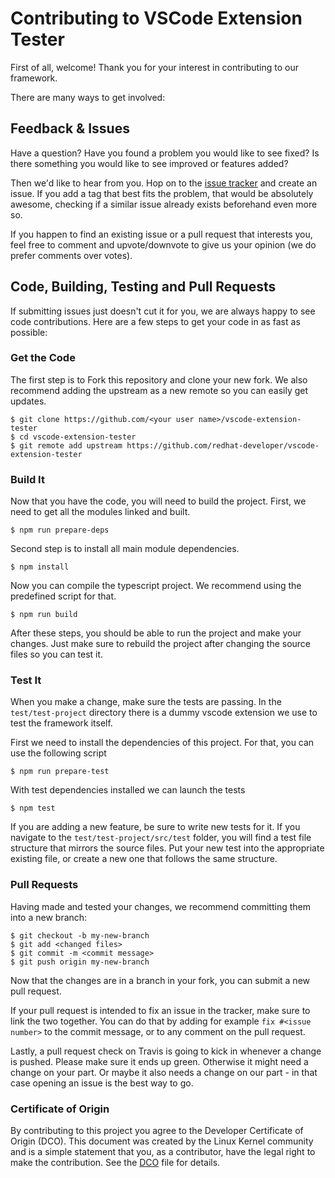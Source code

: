 # Contributing to VSCode Extension Tester

First of all, welcome! Thank you for your interest in contributing to our framework.

There are many ways to get involved:

## Feedback & Issues

Have a question? Have you found a problem you would like to see fixed? 
Is there something you would like to see improved or features added?

Then we'd like to hear from you. Hop on to the [issue tracker](../../issues) and create an issue. If you add a tag that best fits the problem, that would be absolutely awesome, checking if a similar issue already exists beforehand even more so.

If you happen to find an existing issue or a pull request that interests you, feel free to comment and upvote/downvote to give us your opinion (we do prefer comments over votes).

## Code, Building, Testing and Pull Requests

If submitting issues just doesn't cut it for you, we are always happy to see code contributions. Here are a few steps to get your code in as fast as possible:

### Get the Code

The first step is to Fork this repository and clone your new fork. We also recommend adding the upstream as a new remote so you can easily get updates. 
```
$ git clone https://github.com/<your user name>/vscode-extension-tester
$ cd vscode-extension-tester
$ git remote add upstream https://github.com/redhat-developer/vscode-extension-tester
```

### Build It

Now that you have the code, you will need to build the project. First, we need to get all the modules linked and built.
```
$ npm run prepare-deps
```
Second step is to install all main module dependencies.
```
$ npm install
```
Now you can compile the typescript project. We recommend using the predefined script for that.
```
$ npm run build
```
After these steps, you should be able to run the project and make your changes. Just make sure to rebuild the project after changing the source files so you can test it.

### Test It

When you make a change, make sure the tests are passing. In the ```test/test-project``` directory there is a dummy vscode extension we use to test the framework itself.

First we need to install the dependencies of this project. For that, you can use the following script
```
$ npm run prepare-test
```

With test dependencies installed we can launch the tests
```
$ npm test
```

If you are adding a new feature, be sure to write new tests for it. If you navigate to the ```test/test-project/src/test``` folder, you will find a test file structure that mirrors the source files. Put your new test into the appropriate existing file, or create a new one that follows the same structure.

### Pull Requests

Having made and tested your changes, we recommend committing them into a new branch:
```
$ git checkout -b my-new-branch
$ git add <changed files>
$ git commit -m <commit message>
$ git push origin my-new-branch
```
Now that the changes are in a branch in your fork, you can submit a new pull request.

If your pull request is intended to fix an issue in the tracker, make sure to link the two together. You can do that by adding for example ```fix #<issue number>``` to the commit message, or to any comment on the pull request.

Lastly, a pull request check on Travis is going to kick in whenever a change is pushed. Please make sure it ends up green. Otherwise it might need a change on your part. Or maybe it also needs a change on our part - in that case opening an issue is the best way to go.

### Certificate of Origin

By contributing to this project you agree to the Developer Certificate of
Origin (DCO). This document was created by the Linux Kernel community and is a
simple statement that you, as a contributor, have the legal right to make the
contribution. See the [DCO](DCO) file for details.
